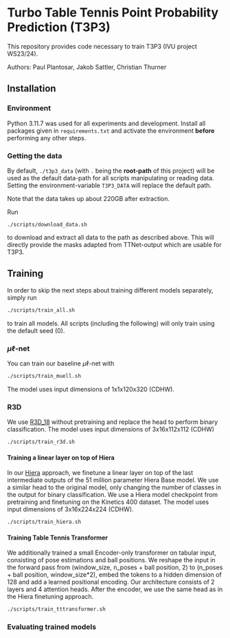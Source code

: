 # Turbo Table Tennis Point Probability Prediction (T3P3)

This repository provides code necessary to train T3P3 (IVU project WS23/24). 

Authors: Paul Plantosar, Jakob Sattler, Christian Thurner
## Installation
### Environment
Python 3.11.7 was used for all experiments and development. 
Install all packages given in `requirements.txt` and activate the environment **before** performing any other steps. 

### Getting the data
By default, `./t3p3_data` (with `.` being the **root-path** of this project) will be used as the default data-path for all scripts manipulating or reading data. Setting the environment-variable `T3P3_DATA` will replace the default path. 

Note that the data takes up about 220GB after extraction.

Run
```
./scripts/download_data.sh
```
to download and extract all data to the path as described above. This will directly provide the masks adapted from TTNet-output which are usable for T3P3.


## Training

In order to skip the next steps about training different models separately, simply run
```bash
./scripts/train_all.sh
```
to train all models. All scripts (including the following) will only train using the default seed (0).

### $\mu\ell$-net
You can train our baseline $\mu\ell$-net with
```bash
./scripts/train_muell.sh
```
The model uses input dimensions of 1x1x120x320 (CDHW).

### R3D 
We use [R3D_18](https://pytorch.org/vision/0.12/generated/torchvision.models.video.r3d_18.html) without pretraining and replace the head to perform binary classification. The model uses input dimensions of 3x16x112x112 (CDHW)
```bash
./scripts/train_r3d.sh
```


#### Training a linear layer on top of Hiera
In our [Hiera](https://github.com/facebookresearch/hiera) approach, we finetune a linear layer on top of the last intermediate outputs of the 51 million parameter Hiera Base model. 
We use a similar head to the original model, only changing the number of classes in the output for binary classification. We use a Hiera model checkpoint from pretraining and finetuning on the
Kinetics 400 dataset. The model uses input dimensions of 3x16x224x224 (CDHW).

```bash
./scripts/train_hiera.sh
```

#### Training Table Tennis Transformer
We additionally trained a small Encoder-only transformer on tabular input, consisting of pose estimations and ball positions.
We reshape the input in the forward pass from (window_size, n_poses + ball position, 2) to (n_poses + ball position, window_size*2), 
embed the tokens to a hidden dimension of 128 and add a learned positional encoding. Our architecture consists of 2 layers and 4 attention heads.
After the encoder, we use the same head as in the Hiera finetuning approach.

```bash
./scripts/train_tttransformer.sh
```

### Evaluating trained models